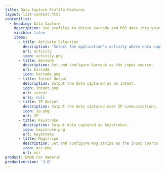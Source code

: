 ```yaml
---
title: Data Capture Profile Features
layout: list-content.html
contentlist:
  - heading: Data Capture
    description: Use profiles to obtain barcode and MSR data into your application.
    visible: false
    items:
      - title: Activity Selection
        description: "Select the application's activity where data capture is active."
        url: activity
        icon: activity.png
      - title: Barcode
        description: Set and configure barcode as the input source.
        url: barcode
        icon: barcode.png
      - title: Intent Output
        description: Output the data captured as an intent.
        icon: intent.png
        url: intent
        urls: null
      - title: IP Output
        description: Output the data captured over IP communications.
        icon: ip.png
        url: IP
      - title: Keystroke
        description: Output data captured as keystrokes.
        icon: keystroke.png
        url: keystroke
      - title: Magstripe
        description: Set and configure mag stripe as the input source
        icon: msr.png
        url: msr
product: EMDK For Xamarin
productversion: '3.0'
---
```














